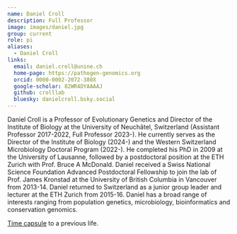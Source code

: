 ```yaml
---
name: Daniel Croll
description: Full Professor
image: images/daniel.jpg
group: current
role: pi
aliases:
  - Daniel Croll
links:
  email: daniel.croll@unine.ch
  home-page: https://pathogen-genomics.org
  orcid: 0000-0002-2072-380X
  google-scholar: 82WR4DYAAAAJ
  github: crolllab
  bluesky: danielcroll.bsky.social
---
```

Daniel Croll is a Professor of Evolutionary Genetics and Director of the Institute of Biology at the University of Neuchâtel, Switzerland (Assistant Professor 2017-2022, Full Professor 2023-). He currently serves as the Director of the Institute of Biology (2024-) and the Western Switzerland Microbiology Doctoral Program (2022-). He completed his PhD in 2009 at the University of Lausanne, followed by a postdoctoral position at the ETH Zurich with Prof. Bruce A McDonald. Daniel received a Swiss National Science Foundation Advanced Postdoctoral Fellowship to join the lab of Prof. James Kronstad at the University of British Columbia in Vancouver from 2013-14. Daniel returned to Switzerland as a junior group leader and lecturer at the ETH Zurich from 2015-16. Daniel has a broad range of interests ranging from population genetics, microbiology, bioinformatics and conservation genomics.

[Time capsule](https://pathogen-genomics.org/dani-on-tour/) to a previous life.